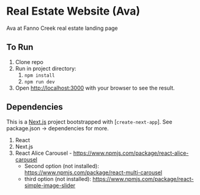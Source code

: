 # Real Estate Website (Ava)

Ava at Fanno Creek real estate landing page

## To Run

1. Clone repo
2. Run in project directory:
    1. `npm install`
    2. `npm run dev`
3. Open [http://localhost:3000](http://localhost:3000) with your browser to see the result.

## Dependencies

This is a [Next.js](https://nextjs.org/) project bootstrapped with [`create-next-app`].
See package.json -> dependencies for more.

1. React
2. Next.js
3. React Alice Carousel - https://www.npmjs.com/package/react-alice-carousel
    - Second option (not installed): https://www.npmjs.com/package/react-multi-carousel
    - third option (not installed): https://www.npmjs.com/package/react-simple-image-slider
